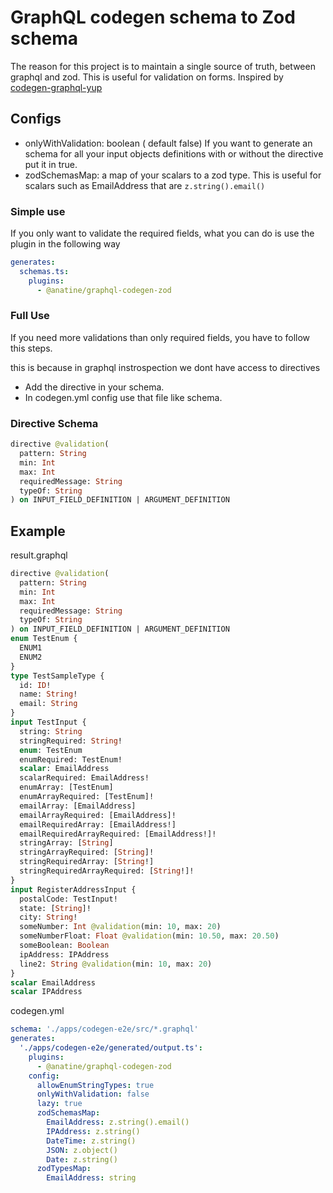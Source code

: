 # GraphQL codegen schema to Zod schema

The reason for this project is to maintain a single source of truth, between graphql and zod. This is useful for validation on forms. Inspired by [codegen-graphql-yup](https://github.com/tinezmatias/codegen-graphql-yup)

## Configs

- onlyWithValidation: boolean ( default false) If you want to generate an schema for all your input objects definitions with or without the directive put it in true.
- zodSchemasMap: a map of your scalars to a zod type. This is useful for scalars such as EmailAddress that are `z.string().email()`

### Simple use

If you only want to validate the required fields, what you can do is use the plugin in the following way

```yaml
generates:
  schemas.ts:
    plugins:
      - @anatine/graphql-codegen-zod
```

### Full Use

If you need more validations than only required fields, you have to follow this steps.

this is because in graphql instrospection we dont have access to directives

- Add the directive in your schema.
- In codegen.yml config use that file like schema.

### Directive Schema

```graphql
directive @validation(
  pattern: String
  min: Int
  max: Int
  requiredMessage: String
  typeOf: String
) on INPUT_FIELD_DEFINITION | ARGUMENT_DEFINITION
```

## Example

result.graphql

```graphql
directive @validation(
  pattern: String
  min: Int
  max: Int
  requiredMessage: String
  typeOf: String
) on INPUT_FIELD_DEFINITION | ARGUMENT_DEFINITION
enum TestEnum {
  ENUM1
  ENUM2
}
type TestSampleType {
  id: ID!
  name: String!
  email: String
}
input TestInput {
  string: String
  stringRequired: String!
  enum: TestEnum
  enumRequired: TestEnum!
  scalar: EmailAddress
  scalarRequired: EmailAddress!
  enumArray: [TestEnum]
  enumArrayRequired: [TestEnum]!
  emailArray: [EmailAddress]
  emailArrayRequired: [EmailAddress]!
  emailRequiredArray: [EmailAddress!]
  emailRequiredArrayRequired: [EmailAddress!]!
  stringArray: [String]
  stringArrayRequired: [String]!
  stringRequiredArray: [String!]
  stringRequiredArrayRequired: [String!]!
}
input RegisterAddressInput {
  postalCode: TestInput!
  state: [String]!
  city: String!
  someNumber: Int @validation(min: 10, max: 20)
  someNumberFloat: Float @validation(min: 10.50, max: 20.50)
  someBoolean: Boolean
  ipAddress: IPAddress
  line2: String @validation(min: 10, max: 20)
}
scalar EmailAddress
scalar IPAddress
```

codegen.yml

```yaml
schema: './apps/codegen-e2e/src/*.graphql'
generates:
  './apps/codegen-e2e/generated/output.ts':
    plugins:
      - @anatine/graphql-codegen-zod
    config:
      allowEnumStringTypes: true
      onlyWithValidation: false
      lazy: true
      zodSchemasMap:
        EmailAddress: z.string().email()
        IPAddress: z.string()
        DateTime: z.string()
        JSON: z.object()
        Date: z.string()
      zodTypesMap:
        EmailAddress: string
```

